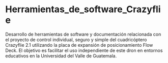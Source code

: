 # Herramientas_de_software_Crazyflie
Desarrollo de herramientas de software y documentación relacionada con el proyecto de control individual, seguro y simple del cuadricóptero Crazyflie 2.1 utilizando la placa de expansión de posicionamiento Flow Deck. El objetivo es facilitar el uso independiente de este dron en entornos educativos en la Universidad del Valle de Guatemala. 
